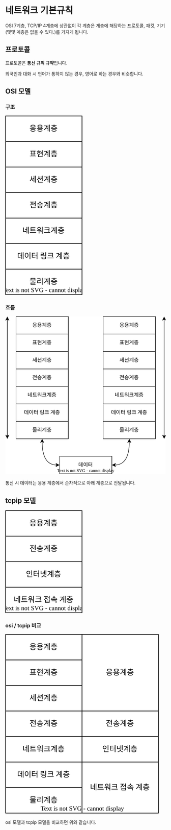 # 네트워크 기본규칙

OSI 7계층, TCP/IP 4계층에 상관없이 각 계층은 계층에 해당하는 프로토콜, 패킷, 기기(몇몇 계층은 없을 수 있다.)를 가지게 됩니다.

## 프로토콜

프로토콜은 **통신 규칙 규약**입니다.

외국인과 대화 시 언어가 통하지 않는 경우, 영어로 하는 경우와 비슷합니다.

## OSI 모델

### 구조

![Alt text](<images/네트워크 기본 규칙/osi.drawio.svg>)

### 흐름

![Alt text](<images/네트워크 기본 규칙/transfer_data.drawio.svg>)

통신 시 데이터는 응용 계층에서 순차적으로 아래 계층으로 전달됩니다.

## tcpip 모델

![Alt text](<images/네트워크 기본 규칙/tcpip.drawio.svg>)

### osi / tcpip 비교

![Alt text](<images/네트워크 기본 규칙/osi_tcpip.drawio.svg>)

osi 모델과 tcpip 모델을 비교하면 위와 같습니다.
